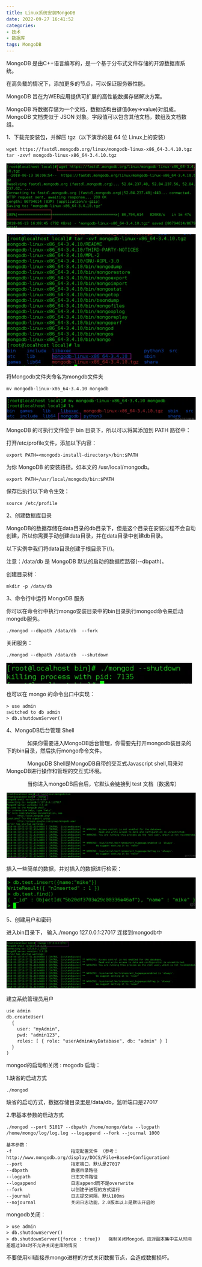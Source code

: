 ```yaml
---
title: Linux系统安装MongoDB
date: 2022-09-27 16:41:52
categories: 
- 技术
- 数据库
tags: MongoDB
---
```


MongoDB 是由C++语言编写的，是一个基于分布式文件存储的开源数据库系统。

在高负载的情况下，添加更多的节点，可以保证服务器性能。

MongoDB 旨在为WEB应用提供可扩展的高性能数据存储解决方案。

MongoDB 将数据存储为一个文档，数据结构由键值(key=>value)对组成。MongoDB 文档类似于 JSON 对象。字段值可以包含其他文档，数组及文档数组。

<!--more-->

1、下载完安装包，并解压 tgz（以下演示的是 64 位 Linux上的安装）

```
wget https://fastdl.mongodb.org/linux/mongodb-linux-x86_64-3.4.10.tgz
tar -zxvf mongodb-linux-x86_64-3.4.10.tgz
```

![image-20220927164414806](Linux系统安装MongoDB/image-20220927164414806.png)

![image-20220927164425922](Linux系统安装MongoDB/image-20220927164425922.png)


将Mongodb文件夹命名为mongdb文件夹

```
mv mongodb-linux-x86_64-3.4.10 mongodb
```

![image-20220927164505063](Linux系统安装MongoDB/image-20220927164505063.png)

MongoDB 的可执行文件位于 bin 目录下，所以可以将其添加到 PATH 路径中：

打开/etc/profile文件，添加以下内容：

```
export PATH=<mongodb-install-directory>/bin:$PATH
```

<mongodb-install-directory> 为你 MongoDB 的安装路径。如本文的 /usr/local/mongodb。

```
export PATH=/usr/local/mongodb/bin:$PATH
```

保存后执行以下命令生效：

```
source /etc/profile
```

2、创建数据库目录

MongoDB的数据存储在data目录的db目录下，但是这个目录在安装过程不会自动创建，所以你需要手动创建data目录，并在data目录中创建db目录。

以下实例中我们将data目录创建于根目录下(/)。

注意：/data/db 是 MongoDB 默认的启动的数据库路径(--dbpath)。

创建目录树：

```
mkdir -p /data/db
```

3、命令行中运行 MongoDB 服务

你可以在命令行中执行mongo安装目录中的bin目录执行mongod命令来启动mongdb服务。

```
./mongod --dbpath /data/db  --fork
```

关闭服务：

```
./mongod --dbpath /data/db  --shutdown
```

![image-20220927164725598](Linux系统安装MongoDB/image-20220927164725598.png)

也可以在 mongo 的命令出口中实现：

```
> use admin
switched to db admin
> db.shutdownServer()
```

4、MongoDB后台管理 Shell

　　　　如果你需要进入MongoDB后台管理，你需要先打开mongodb装目录的下的bin目录，然后执行mongo命令文件。

　　　　MongoDB Shell是MongoDB自带的交互式Javascript shell,用来对MongoDB进行操作和管理的交互式环境。

　　　　当你进入mongoDB后台后，它默认会链接到 test 文档（数据库）

![image-20220927164917334](Linux系统安装MongoDB/image-20220927164917334.png)

插入一些简单的数据，并对插入的数据进行检索：

![image-20220927164958675](Linux系统安装MongoDB/image-20220927164958675.png)

5、创建用户和密码

进入bin目录下，  输入./mongo 127.0.0.1:27017 连接到mongodb中

![image-20220927165029061](Linux系统安装MongoDB/image-20220927165029061.png)

建立系统管理员用户

```
use admin
db.createUser(
  {
    user: "myAdmin",
    pwd: "admin123",
    roles: [ { role: "userAdminAnyDatabase", db: "admin" } ]
  }
)
```

mongod的启动和关闭 :
mogodb 启动：

1.缺省的启动方式

```
./mongod  
```

缺省的启动方式，数据存储目录里是/data/db，监听端口是27017

2.带基本参数的启动方式

```
./mongod --port 51017 --dbpath /home/mongo/data --logpath /home/mongo/log/log.log --logappend --fork --journal 1000 
```

```
基本参数：
-f                      指定配置文件 （参考： http://www.mongodb.org/display/DOCS/File+Based+Configuration）
--port                  指定端口，默认是27017
--dbpath                数据目录路径
--logpath               日志文件路径
--logappend             日志append而不是overwrite
--fork                  以创建子进程的方式运行
--journal               日志提交间隔，默认100ms
--nojournal             关闭日志功能，2.0版本以上是默认开启的
```

mongodb关闭：

```
> use admin
> db.shutdownServer()
> db.shutdownServer({force : true})   强制关闭Mongod，应对副本集中主从时间差超过10s时不允许关闭主库的情况
```

不要使用kill直接杀mongo进程的方式关闭数据节点，会造成数据损坏。

